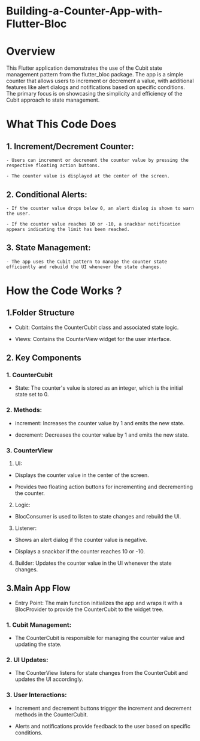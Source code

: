 # Building-a-Counter-App-with-Flutter-Bloc
# Overview

  This Flutter application demonstrates the use of the Cubit state management pattern from the flutter_bloc package. The app is a simple counter that allows users to increment or decrement a value, with 
  additional features like alert dialogs and notifications based on specific conditions. The primary focus is on showcasing the simplicity and efficiency of the Cubit approach to state management.

# What This Code Does

## 1. Increment/Decrement Counter:

    - Users can increment or decrement the counter value by pressing the respective floating action buttons.
    
    - The counter value is displayed at the center of the screen.

## 2. Conditional Alerts:

    - If the counter value drops below 0, an alert dialog is shown to warn the user.
    
    - If the counter value reaches 10 or -10, a snackbar notification appears indicating the limit has been reached.

## 3. State Management:

    - The app uses the Cubit pattern to manage the counter state efficiently and rebuild the UI whenever the state changes.

# How the Code Works ?

## 1.Folder Structure

- Cubit: Contains the CounterCubit class and associated state logic.

- Views: Contains the CounterView widget for the user interface.

## 2. Key Components

### 1. CounterCubit

- State: The counter's value is stored as an integer, which is the initial state set to 0.

### 2. Methods:

- increment: Increases the counter value by 1 and emits the new state.

- decrement: Decreases the counter value by 1 and emits the new state.

### 3. CounterView

1. UI:

- Displays the counter value in the center of the screen.

- Provides two floating action buttons for incrementing and decrementing the counter.

2. Logic:

- BlocConsumer is used to listen to state changes and rebuild the UI.

3. Listener:

- Shows an alert dialog if the counter value is negative.

- Displays a snackbar if the counter reaches 10 or -10.

4. Builder: Updates the counter value in the UI whenever the state changes.

## 3.Main App Flow

- Entry Point: The main function initializes the app and wraps it with a BlocProvider to provide the CounterCubit to the widget tree.

### 1. Cubit Management:

- The CounterCubit is responsible for managing the counter value and updating the state.

### 2. UI Updates:

- The CounterView listens for state changes from the CounterCubit and updates the UI accordingly.

### 3. User Interactions:

- Increment and decrement buttons trigger the increment and decrement methods in the CounterCubit.

- Alerts and notifications provide feedback to the user based on specific conditions.
